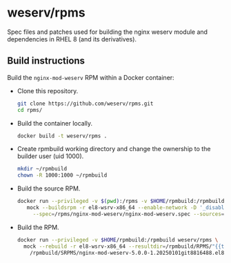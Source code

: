 # weserv/rpms

Spec files and patches used for building the nginx weserv module and dependencies in RHEL 8 (and its derivatives).

## Build instructions

Build the `nginx-mod-weserv` RPM within a Docker container:

* Clone this repository.
    ```bash
    git clone https://github.com/weserv/rpms.git
    cd rpms/
    ```

* Build the container locally.
    ```bash
    docker build -t weserv/rpms .
    ```

* Create rpmbuild working directory and change the ownership to the builder user (uid 1000).
    ```bash
    mkdir ~/rpmbuild
    chown -R 1000:1000 ~/rpmbuild
    ```

* Build the source RPM.
    ```bash
    docker run --privileged -v $(pwd):/rpms -v $HOME/rpmbuild:/rpmbuild weserv/rpms \
       mock --buildsrpm -r el8-wsrv-x86_64 --enable-network -D '_disable_source_fetch 0' --resultdir=/rpmbuild/SRPMS \
         --spec=/rpms/nginx-mod-weserv/nginx-mod-weserv.spec --sources=/rpms/nginx-mod-weserv
    ```

* Build the RPM.
    ```bash
    docker run --privileged -v $HOME/rpmbuild:/rpmbuild weserv/rpms \
      mock --rebuild -r el8-wsrv-x86_64 --resultdir=/rpmbuild/RPMS/"{{target_arch}}"/ \
        /rpmbuild/SRPMS/nginx-mod-weserv-5.0.0-1.20250101git8816488.el8.wsrv.src.rpm
    ```
